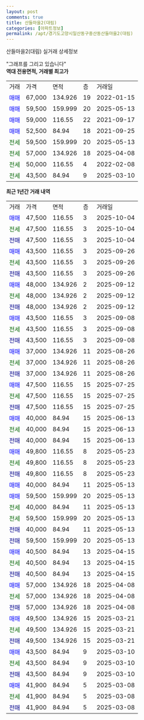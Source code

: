 ```yaml
---
layout: post
comments: true
title: 산들마을2(대림)
categories: [아파트정보]
permalink: /apt/경기도고양시일산동구중산동산들마을2(대림)
---
```


산들마을2(대림) 실거래 상세정보

<script type="text/javascript">
  google.charts.load('current', {'packages':['line', 'corechart']});
  google.charts.setOnLoadCallback(drawChart);

  function drawChart() {
    var data = new google.visualization.DataTable();
    data.addColumn('date', '거래일');
    data.addColumn('number', "매매");
    data.addColumn('number', "전세");
    data.addColumn('number', "전매");

    data.addRows([[new Date(Date.parse("2025-10-04")), 47500, null, null], [new Date(Date.parse("2025-10-04")), null, 47500, null], [new Date(Date.parse("2025-10-04")), null, null, 47500], [new Date(Date.parse("2025-09-26")), 43500, null, null], [new Date(Date.parse("2025-09-26")), null, 43500, null], [new Date(Date.parse("2025-09-26")), null, null, 43500], [new Date(Date.parse("2025-09-12")), 48000, null, null], [new Date(Date.parse("2025-09-12")), null, 48000, null], [new Date(Date.parse("2025-09-12")), null, null, 48000], [new Date(Date.parse("2025-09-08")), 43500, null, null], [new Date(Date.parse("2025-09-08")), null, 43500, null], [new Date(Date.parse("2025-09-08")), null, null, 43500], [new Date(Date.parse("2025-08-26")), 37000, null, null], [new Date(Date.parse("2025-08-26")), null, 37000, null], [new Date(Date.parse("2025-08-26")), null, null, 37000], [new Date(Date.parse("2025-07-25")), 47500, null, null], [new Date(Date.parse("2025-07-25")), null, 47500, null], [new Date(Date.parse("2025-07-25")), null, null, 47500], [new Date(Date.parse("2025-06-13")), 40000, null, null], [new Date(Date.parse("2025-06-13")), null, 40000, null], [new Date(Date.parse("2025-06-13")), null, null, 40000], [new Date(Date.parse("2025-05-23")), 49800, null, null], [new Date(Date.parse("2025-05-23")), null, 49800, null], [new Date(Date.parse("2025-05-23")), null, null, 49800], [new Date(Date.parse("2025-05-13")), 40000, null, null], [new Date(Date.parse("2025-05-13")), 59500, null, null], [new Date(Date.parse("2025-05-13")), null, 40000, null], [new Date(Date.parse("2025-05-13")), null, 59500, null], [new Date(Date.parse("2025-05-13")), null, null, 40000], [new Date(Date.parse("2025-05-13")), null, null, 59500], [new Date(Date.parse("2025-04-15")), 40500, null, null], [new Date(Date.parse("2025-04-15")), null, 40500, null], [new Date(Date.parse("2025-04-15")), null, null, 40500], [new Date(Date.parse("2025-04-08")), 57000, null, null], [new Date(Date.parse("2025-04-08")), null, 57000, null], [new Date(Date.parse("2025-04-08")), null, null, 57000], [new Date(Date.parse("2025-03-21")), 49500, null, null], [new Date(Date.parse("2025-03-21")), null, 49500, null], [new Date(Date.parse("2025-03-21")), null, null, 49500], [new Date(Date.parse("2025-03-10")), 43500, null, null], [new Date(Date.parse("2025-03-10")), null, 43500, null], [new Date(Date.parse("2025-03-10")), null, null, 43500], [new Date(Date.parse("2025-03-08")), 41900, null, null], [new Date(Date.parse("2025-03-08")), null, 41900, null], [new Date(Date.parse("2025-03-08")), null, null, 41900]]);

    var options = {
      hAxis: {
        format: 'yyyy/MM/dd'
      },    
      lineWidth: 0,
      pointsVisible: true,    
      title: '최근 1년간 유형별 실거래가 분포',
      legend: { position: 'bottom' }
    };

    var formatter = new google.visualization.NumberFormat({pattern:'###,###'} );
    formatter.format(data, 1);
    formatter.format(data, 2);
    
    setTimeout(function() {
        var chart = new google.visualization.LineChart(document.getElementById('columnchart_material'));
        chart.draw(data, (options));
        document.getElementById('loading').style.display = 'none';
    }, 200);
  }
</script>


<div id="loading" style="z-index:20; display: block; margin-left: 0px">"그래프를 그리고 있습니다"</div>
<div id="columnchart_material" style="width: 95%; margin-left: 0px; display: block"></div>
<!-- contents start -->
<b>역대 전용면적, 거래별 최고가</b>
<table class="sortable">
    <tr>
      <td>거래</td>
      <td>가격</td>
      <td>면적</td>
      <td>층</td>
      <td>거래일</td>
    </tr>
        <tr>
          <td><a style="color: blue">매매</a></td>
          <td>67,000</td>
          <td>134.926</td>
          <td>19</td>
          <td>2022-01-15</td>
        </tr>            <tr>
          <td><a style="color: blue">매매</a></td>
          <td>59,500</td>
          <td>159.999</td>
          <td>20</td>
          <td>2025-05-13</td>
        </tr>            <tr>
          <td><a style="color: blue">매매</a></td>
          <td>59,000</td>
          <td>116.55</td>
          <td>22</td>
          <td>2021-09-17</td>
        </tr>            <tr>
          <td><a style="color: blue">매매</a></td>
          <td>52,500</td>
          <td>84.94</td>
          <td>18</td>
          <td>2021-09-25</td>
        </tr>        
        <tr>
              <td><a style="color: darkgreen">전세</a></td>
              <td>59,500</td>
              <td>159.999</td>
              <td>20</td>
              <td>2025-05-13</td>
            </tr>            <tr>
              <td><a style="color: darkgreen">전세</a></td>
              <td>57,000</td>
              <td>134.926</td>
              <td>18</td>
              <td>2025-04-08</td>
            </tr>            <tr>
              <td><a style="color: darkgreen">전세</a></td>
              <td>50,000</td>
              <td>116.55</td>
              <td>4</td>
              <td>2022-02-08</td>
            </tr>            <tr>
              <td><a style="color: darkgreen">전세</a></td>
              <td>43,500</td>
              <td>84.94</td>
              <td>9</td>
              <td>2025-03-10</td>
            </tr>        
    
</table>

<b>최근 1년간 거래 내역</b>

<table class="sortable">
    <tr>
      <td>거래</td>
      <td>가격</td>
      <td>면적</td>
      <td>층</td>
      <td>거래일</td>
    </tr>
    <tr>
      <td><a style="color: blue">매매</a></td>
      <td>47,500</td>
      <td>116.55</td>
      <td>3</td>
      <td>2025-10-04</td>
    </tr>          <tr>
      <td><a style="color: darkgreen">전세</a></td>
      <td>47,500</td>
      <td>116.55</td>
      <td>3</td>
      <td>2025-10-04</td>
    </tr>          <tr>
      <td><a style="color: darkblue">전매</a></td>
      <td>47,500</td>
      <td>116.55</td>
      <td>3</td>
      <td>2025-10-04</td>
    </tr>          <tr>
      <td><a style="color: blue">매매</a></td>
      <td>43,500</td>
      <td>116.55</td>
      <td>3</td>
      <td>2025-09-26</td>
    </tr>          <tr>
      <td><a style="color: darkgreen">전세</a></td>
      <td>43,500</td>
      <td>116.55</td>
      <td>3</td>
      <td>2025-09-26</td>
    </tr>          <tr>
      <td><a style="color: darkblue">전매</a></td>
      <td>43,500</td>
      <td>116.55</td>
      <td>3</td>
      <td>2025-09-26</td>
    </tr>          <tr>
      <td><a style="color: blue">매매</a></td>
      <td>48,000</td>
      <td>134.926</td>
      <td>2</td>
      <td>2025-09-12</td>
    </tr>          <tr>
      <td><a style="color: darkgreen">전세</a></td>
      <td>48,000</td>
      <td>134.926</td>
      <td>2</td>
      <td>2025-09-12</td>
    </tr>          <tr>
      <td><a style="color: darkblue">전매</a></td>
      <td>48,000</td>
      <td>134.926</td>
      <td>2</td>
      <td>2025-09-12</td>
    </tr>          <tr>
      <td><a style="color: blue">매매</a></td>
      <td>43,500</td>
      <td>116.55</td>
      <td>3</td>
      <td>2025-09-08</td>
    </tr>          <tr>
      <td><a style="color: darkgreen">전세</a></td>
      <td>43,500</td>
      <td>116.55</td>
      <td>3</td>
      <td>2025-09-08</td>
    </tr>          <tr>
      <td><a style="color: darkblue">전매</a></td>
      <td>43,500</td>
      <td>116.55</td>
      <td>3</td>
      <td>2025-09-08</td>
    </tr>          <tr>
      <td><a style="color: blue">매매</a></td>
      <td>37,000</td>
      <td>134.926</td>
      <td>11</td>
      <td>2025-08-26</td>
    </tr>          <tr>
      <td><a style="color: darkgreen">전세</a></td>
      <td>37,000</td>
      <td>134.926</td>
      <td>11</td>
      <td>2025-08-26</td>
    </tr>          <tr>
      <td><a style="color: darkblue">전매</a></td>
      <td>37,000</td>
      <td>134.926</td>
      <td>11</td>
      <td>2025-08-26</td>
    </tr>          <tr>
      <td><a style="color: blue">매매</a></td>
      <td>47,500</td>
      <td>116.55</td>
      <td>15</td>
      <td>2025-07-25</td>
    </tr>          <tr>
      <td><a style="color: darkgreen">전세</a></td>
      <td>47,500</td>
      <td>116.55</td>
      <td>15</td>
      <td>2025-07-25</td>
    </tr>          <tr>
      <td><a style="color: darkblue">전매</a></td>
      <td>47,500</td>
      <td>116.55</td>
      <td>15</td>
      <td>2025-07-25</td>
    </tr>          <tr>
      <td><a style="color: blue">매매</a></td>
      <td>40,000</td>
      <td>84.94</td>
      <td>15</td>
      <td>2025-06-13</td>
    </tr>          <tr>
      <td><a style="color: darkgreen">전세</a></td>
      <td>40,000</td>
      <td>84.94</td>
      <td>15</td>
      <td>2025-06-13</td>
    </tr>          <tr>
      <td><a style="color: darkblue">전매</a></td>
      <td>40,000</td>
      <td>84.94</td>
      <td>15</td>
      <td>2025-06-13</td>
    </tr>          <tr>
      <td><a style="color: blue">매매</a></td>
      <td>49,800</td>
      <td>116.55</td>
      <td>8</td>
      <td>2025-05-23</td>
    </tr>          <tr>
      <td><a style="color: darkgreen">전세</a></td>
      <td>49,800</td>
      <td>116.55</td>
      <td>8</td>
      <td>2025-05-23</td>
    </tr>          <tr>
      <td><a style="color: darkblue">전매</a></td>
      <td>49,800</td>
      <td>116.55</td>
      <td>8</td>
      <td>2025-05-23</td>
    </tr>          <tr>
      <td><a style="color: blue">매매</a></td>
      <td>40,000</td>
      <td>84.94</td>
      <td>11</td>
      <td>2025-05-13</td>
    </tr>          <tr>
      <td><a style="color: blue">매매</a></td>
      <td>59,500</td>
      <td>159.999</td>
      <td>20</td>
      <td>2025-05-13</td>
    </tr>          <tr>
      <td><a style="color: darkgreen">전세</a></td>
      <td>40,000</td>
      <td>84.94</td>
      <td>11</td>
      <td>2025-05-13</td>
    </tr>          <tr>
      <td><a style="color: darkgreen">전세</a></td>
      <td>59,500</td>
      <td>159.999</td>
      <td>20</td>
      <td>2025-05-13</td>
    </tr>          <tr>
      <td><a style="color: darkblue">전매</a></td>
      <td>40,000</td>
      <td>84.94</td>
      <td>11</td>
      <td>2025-05-13</td>
    </tr>          <tr>
      <td><a style="color: darkblue">전매</a></td>
      <td>59,500</td>
      <td>159.999</td>
      <td>20</td>
      <td>2025-05-13</td>
    </tr>          <tr>
      <td><a style="color: blue">매매</a></td>
      <td>40,500</td>
      <td>84.94</td>
      <td>13</td>
      <td>2025-04-15</td>
    </tr>          <tr>
      <td><a style="color: darkgreen">전세</a></td>
      <td>40,500</td>
      <td>84.94</td>
      <td>13</td>
      <td>2025-04-15</td>
    </tr>          <tr>
      <td><a style="color: darkblue">전매</a></td>
      <td>40,500</td>
      <td>84.94</td>
      <td>13</td>
      <td>2025-04-15</td>
    </tr>          <tr>
      <td><a style="color: blue">매매</a></td>
      <td>57,000</td>
      <td>134.926</td>
      <td>18</td>
      <td>2025-04-08</td>
    </tr>          <tr>
      <td><a style="color: darkgreen">전세</a></td>
      <td>57,000</td>
      <td>134.926</td>
      <td>18</td>
      <td>2025-04-08</td>
    </tr>          <tr>
      <td><a style="color: darkblue">전매</a></td>
      <td>57,000</td>
      <td>134.926</td>
      <td>18</td>
      <td>2025-04-08</td>
    </tr>          <tr>
      <td><a style="color: blue">매매</a></td>
      <td>49,500</td>
      <td>134.926</td>
      <td>15</td>
      <td>2025-03-21</td>
    </tr>          <tr>
      <td><a style="color: darkgreen">전세</a></td>
      <td>49,500</td>
      <td>134.926</td>
      <td>15</td>
      <td>2025-03-21</td>
    </tr>          <tr>
      <td><a style="color: darkblue">전매</a></td>
      <td>49,500</td>
      <td>134.926</td>
      <td>15</td>
      <td>2025-03-21</td>
    </tr>          <tr>
      <td><a style="color: blue">매매</a></td>
      <td>43,500</td>
      <td>84.94</td>
      <td>9</td>
      <td>2025-03-10</td>
    </tr>          <tr>
      <td><a style="color: darkgreen">전세</a></td>
      <td>43,500</td>
      <td>84.94</td>
      <td>9</td>
      <td>2025-03-10</td>
    </tr>          <tr>
      <td><a style="color: darkblue">전매</a></td>
      <td>43,500</td>
      <td>84.94</td>
      <td>9</td>
      <td>2025-03-10</td>
    </tr>          <tr>
      <td><a style="color: blue">매매</a></td>
      <td>41,900</td>
      <td>84.94</td>
      <td>5</td>
      <td>2025-03-08</td>
    </tr>          <tr>
      <td><a style="color: darkgreen">전세</a></td>
      <td>41,900</td>
      <td>84.94</td>
      <td>5</td>
      <td>2025-03-08</td>
    </tr>          <tr>
      <td><a style="color: darkblue">전매</a></td>
      <td>41,900</td>
      <td>84.94</td>
      <td>5</td>
      <td>2025-03-08</td>
    </tr>      </table>
<!-- contents end -->    


